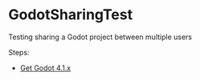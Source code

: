 # GodotSharingTest
Testing sharing a Godot project between multiple users

Steps:
* [Get Godot 4.1.x](https://godotengine.org/download/windows/)
